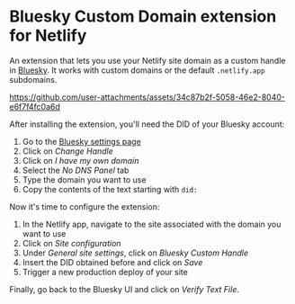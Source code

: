 # Bluesky Custom Domain extension for Netlify

An extension that lets you use your Netlify site domain as a custom handle in [Bluesky](https://bsky.app). It works with custom domains or the default `.netlify.app` subdomains.




https://github.com/user-attachments/assets/34c87b2f-5058-46e2-8040-e6f7f4fc0a6d



After installing the extension, you'll need the DID of your Bluesky account:

1. Go to the [Bluesky settings page](https://bsky.app/settings)
2. Click on _Change Handle_
3. Click on _I have my own domain_
4. Select the _No DNS Panel_ tab
5. Type the domain you want to use
6. Copy the contents of the text starting with `did:`

Now it's time to configure the extension:

1. In the Netlify app, navigate to the site associated with the domain you want to use
2. Click on _Site configuration_
3. Under _General site settings_, click on _Bluesky Custom Handle_
4. Insert the DID obtained before and click on _Save_
5. Trigger a new production deploy of your site

Finally, go back to the Bluesky UI and click on _Verify Text File_.
